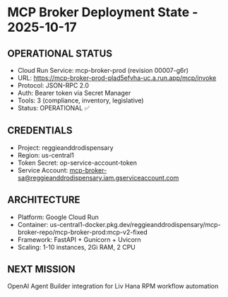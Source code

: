 # MCP Broker Deployment State - 2025-10-17

## OPERATIONAL STATUS
- Cloud Run Service: mcp-broker-prod (revision 00007-g6r)
- URL: https://mcp-broker-prod-plad5efvha-uc.a.run.app/mcp/invoke
- Protocol: JSON-RPC 2.0
- Auth: Bearer token via Secret Manager
- Tools: 3 (compliance, inventory, legislative)
- Status: OPERATIONAL ✅

## CREDENTIALS
- Project: reggieanddrodispensary
- Region: us-central1
- Token Secret: op-service-account-token
- Service Account: mcp-broker-sa@reggieanddrodispensary.iam.gserviceaccount.com

## ARCHITECTURE
- Platform: Google Cloud Run
- Container: us-central1-docker.pkg.dev/reggieanddrodispensary/mcp-broker-repo/mcp-broker-prod:mcp-v2-fixed
- Framework: FastAPI + Gunicorn + Uvicorn
- Scaling: 1-10 instances, 2Gi RAM, 2 CPU

## NEXT MISSION
OpenAI Agent Builder integration for Liv Hana RPM workflow automation


